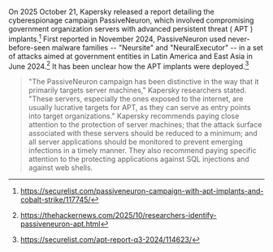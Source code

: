 

On 2025 October 21, Kapersky released a report detailing the cyberespionage campaign PassiveNeuron, which involved compromising government organization servers with advanced persistent threat ( APT ) implants.[^1] First reported in November 2024, PassiveNeuron used never-before-seen malware families -- "Neursite" and "NeuralExecutor" -- in a set of attacks aimed at government entities in Latin America and East Asia in June 2024.[^2] It has been unclear how the APT implants were deployed.[^3]
> "The PassiveNeuron campaign has been distinctive in the way that it primarily targets server machines," Kapersky researchers stated. "These servers, especially the ones exposed to the internet, are usually lucrative targets for APT, as they can serve as entry points into target organizations."
Kapersky recommends paying close attention to the protection of server machines; that the attack surface associated with these servers should be reduced to a minimum; and all server applications should be monitored to prevent emerging infections in a timely manner. They also recommend paying specific attention to the protecting applications against SQL injections and against web shells.

[^1]: https://securelist.com/passiveneuron-campaign-with-apt-implants-and-cobalt-strike/117745/
[^2]: https://thehackernews.com/2025/10/researchers-identify-passiveneuron-apt.html
[^3]: https://securelist.com/apt-report-q3-2024/114623/
